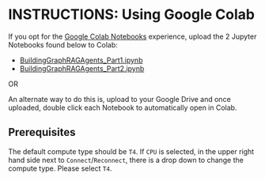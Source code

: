 # INSTRUCTIONS: Using Google Colab

If you opt for the [Google Colab Notebooks](https://colab.research.google.com/) experience, upload the 2 Jupyter Notebooks found below to Colab:

- [BuildingGraphRAGAgents_Part1.ipynb](https://github.com/davidvonthenen/2025-odsc-east-workshop/tree/main/JUPYTER/BuildingGraphRAGAgents_Part1.ipynb)
- [BuildingGraphRAGAgents_Part2.ipynb](https://github.com/davidvonthenen/2025-odsc-east-workshop/tree/main/JUPYTER/BuildingGraphRAGAgents_Part2.ipynb)

OR

An alternate way to do this is, upload to your Google Drive and once uploaded, double click each Notebook to automatically open in Colab.

## Prerequisites

The default compute type should be `T4`. If `CPU` is selected, in the upper right hand side next to `Connect`/`Reconnect`, there is a drop down to change the compute type. Please select `T4`.
